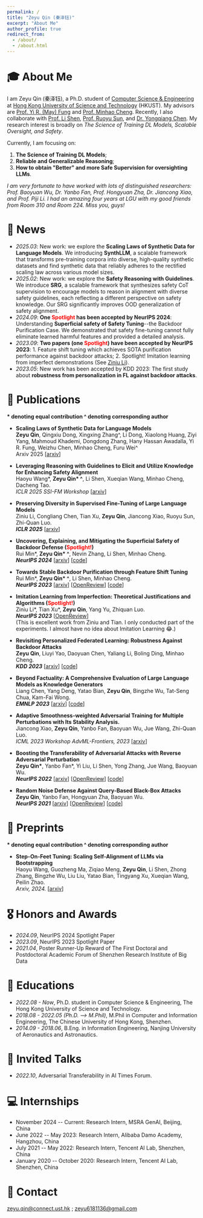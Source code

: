```yaml
---
permalink: /
title: "Zeyu Qin (秦泽钰)"
excerpt: "About Me"
author_profile: true
redirect_from: 
  - /about/
  - /about.html
---
```



<span class='anchor' id='about-me'></span>


# 🎓 About Me

I am Zeyu Qin (秦泽钰), a Ph.D. student of [Computer Science & Engineering](https://cse.hkust.edu.hk/) at [Hong Kong University of Science and Technology](https://hkust.edu.hk/) (HKUST). My advisors are [Prof. Yi R. (May) Fung](https://mayrfung.github.io/) and [Prof. Minhao Cheng](https://cmhcbb.github.io/). Recently, I also collaborate with [Prof. Li Shen](https://sites.google.com/site/mathshenli/home), [Prof. Ruoyu Sun](https://ruoyus.github.io/), and [Dr. Yongqiang Chen](http://lfhase.win/). My research interest is broadly on _The Science of Training DL Models, Scalable Oversight, and Safety_.  

Currently, I am focusing on:  
1) **The Science of Training DL Models**;   
2) **Reliable and Generalizable Reasoning**;    
3) **How to obtain "Better" and more Safe Supervision for oversighting LLMs**.    


_I am very fortunate to have worked with lots of distinguished researchers: Prof. Baoyuan Wu, Dr. Yanbo Fan, Prof. Hongyuan Zha, Dr. Jiancong Xiao, and Prof. Piji Li. I had an amazing four years at LGU with my good friends from Room 310 and Room 224. Miss you, guys!_


# 📜 News
- *2025.03*: New work: we explore the **Scaling Laws of Synthetic Data for Language Models**. We introducing **SynthLLM**, a scalable framework that transforms pre-training corpora into diverse, high-quality synthetic datasets and find synthetic data that reliably adheres to the rectified scaling law across various model sizes.
- *2025.02*: New work: we explore the **Safety Reasoning with Guidelines**. We introduce **SRG**, a scalable framework that synthesizes safety CoT supervision to encourage models to reason in alignment with diverse safety guidelines, each reflecting a different perspective on safety knowledge. Our SRG significantly improves OOD generalization of safety alignment. 
- *2024.09*: **One <span style="color: red;">Spotlight</span> has been accepted by NeurIPS 2024**: Understanding **Superficial safety of Safety Tuning**--the Backdoor Purification Case. We demonstrated that safety fine-tuning cannot fully eliminate learned harmful features and provided a detailed analysis.
- *2023.09*: **Two papers (one <span style="color: red;">Spotlight</span>) have been accepted by NeurIPS 2023**: 1. Feature shift tuning which achieves SOTA purification performance against backdoor attacks; 2. Spotlight! Imitation learning from imperfect demonstrations (See [Ziniu Li](http://www.liziniu.org/)).
- *2023.05*: New work has been accepted by KDD 2023: The first study about **robustness from personalization in FL against backdoor attacks**.
<!-- 
- *2022.09*: The paper about **improving adversarial transferability by utilizing flatness of loss landscape (Reverse Adversarial Perturbation)** was accepted by NeurIPS 2022.
- *2021.09*: The paper about defense against query-based attacks **(Random Noise Defense)** was accepted by NeurIPS 2021.-->

# 📝 Publications 

**\* denoting equal contribution   ^ denoting corresponding author**

- **Scaling Laws of Synthetic Data for Language Models**   
**Zeyu Qin**, Qingxiu Dong, Xingxing Zhang^, Li Dong, Xiaolong Huang, Ziyi Yang, Mahmoud Khademi, Dongdong Zhang, Hany Hassan Awadalla, Yi R. Fung, Weizhu Chen, Minhao Cheng, Furu Wei^    
Arxiv 2025 [[arxiv](https://arxiv.org/abs/2503.19551)]

- **Leveraging Reasoning with Guidelines to Elicit and Utilize Knowledge for Enhancing Safety Alignment**   
Haoyu Wang\*, **Zeyu Qin\* ^**, Li Shen, Xueqian Wang, Minhao Cheng, Dacheng Tao.  
*ICLR 2025 SSI-FM Workshop* [[arxiv](https://arxiv.org/abs/2502.04040)]


- **Preserving Diversity in Supervised Fine-Tuning of Large Language Models**       
Ziniu Li, Congliang Chen, Tian Xu, **Zeyu Qin**, Jiancong Xiao, Ruoyu Sun, Zhi-Quan Luo.       
***ICLR 2025*** [[arxiv](https://arxiv.org/abs/2408.16673)]


- **Uncovering, Explaining, and Mitigating the Superficial Safety of Backdoor Defense (<span style="color: red;">Spotlight!</span>)**    
Rui Min\*, **Zeyu Qin\* ^**, Nevin Zhang, Li Shen, Minhao Cheng.   
***NeurIPS 2024*** [[arxiv](https://arxiv.org/abs/2410.09838)] [[code](https://github.com/AISafety-HKUST/Backdoor_Safety_Tuning)]


- **Towards Stable Backdoor Purification through Feature Shift Tuning**    
Rui Min\*, **Zeyu Qin\* ^**, Li Shen, Minhao Cheng.    
***NeurIPS 2023*** [[arxiv](https://arxiv.org/abs/2310.01875)] [[OpenReview](https://openreview.net/forum?id=8muKbaAgsh)] [[code](https://github.com/AISafety-HKUST/Backdoor_Safety_Tuning)]

- **Imitation Learning from Imperfection: Theoretical Justifications and Algorithms (<span style="color: red;">Spotlight!</span>)**    
Ziniu Li\*, Tian Xu\*, **Zeyu Qin**, Yang Yu, Zhiquan Luo.    
***NeurIPS 2023*** [[OpenReview](https://openreview.net/forum?id=vO04AzsB49)]  
(This is excellent work from Ziniu and Tian. I only conducted part of the experiments. I almost have no idea about Imitation Learning 😂.)

- **Revisiting Personalized Federated Learning: Robustness Against Backdoor Attacks**   
**Zeyu Qin**, Liuyi Yao, Daoyuan Chen, Yaliang Li, Boling Ding, Minhao Cheng.   
***KDD 2023*** [[arxiv](https://arxiv.org/abs/2302.01677)] [[code](https://github.com/alibaba/FederatedScope/tree/backdoor-bench)]


- **Beyond Factuality: A Comprehensive Evaluation of Large Language Models as Knowledge Generators**  
Liang Chen, Yang Deng, Yatao Bian, **Zeyu Qin**, Bingzhe Wu, Tat-Seng Chua, Kam-Fai Wong.   
***EMNLP 2023*** [[arxiv](https://arxiv.org/abs/2310.07289)] [[code](https://github.com/chanliang/conner)]

- **Adaptive Smoothness-weighted Adversarial Training for Multiple Perturbations with Its Stability Analysis.**  
Jiancong Xiao, **Zeyu Qin**, Yanbo Fan, Baoyuan Wu, Jue Wang, Zhi-Quan Luo.    
*ICML 2023 Workshop AdvML-Frontiers, 2023* [[arxiv](https://arxiv.org/abs/2210.00557)]

- **Boosting the Transferability of Adversarial Attacks with Reverse Adversarial Perturbation**    
**Zeyu Qin\***, Yanbo Fan\*, Yi Liu, Li Shen, Yong Zhang, Jue Wang, Baoyuan Wu.    
***NeurIPS 2022*** [[arxiv](https://arxiv.org/abs/2210.05968)] [[OpenReview](https://openreview.net/forum?id=k5uFiFLWv3X)] [[code](https://github.com/Alan-Qin/Transfer_attack_RAP)]

- **Random Noise Defense Against Query-Based Black-Box Attacks**    
**Zeyu Qin**, Yanbo Fan, Hongyuan Zha, Baoyuan Wu.    
***NeurIPS 2021*** [[arxiv](https://arxiv.org/abs/2104.11470)] [[OpenReview](https://openreview.net/forum?id=ZPSD4xZc6j8)] [[code](https://github.com/SCLBD/BlackboxBench)]


# 📝 Preprints
**\* denoting equal contribution  ^ denoting corresponding author**  

- **Step-On-Feet Tuning: Scaling Self-Alignment of LLMs via Bootstrapping**     
Haoyu Wang, Guozheng Ma, Ziqiao Meng, **Zeyu Qin**, Li Shen, Zhong Zhang, Bingzhe Wu, Liu Liu, Yatao Bian, Tingyang Xu, Xueqian Wang, Peilin Zhao.    
*Arxiv, 2024.* [[arxiv](https://arxiv.org/abs/2402.07610)]



# 🎖 Honors and Awards
- *2024.09*, NeurIPS 2024 Spotlight Paper
- *2023.09*, NeurIPS 2023 Spotlight Paper
- *2021.04*, Poster Runner-Up Reward of The First Doctoral and Postdoctoral Academic Forum of Shenzhen Research Institute of Big Data

  
# 📖 Educations
- *2022.08 - Now*, Ph.D. student in Computer Science & Engineering, The Hong Kong University of Science and Technology.
- *2018.08 - 2022.05 (Ph.D. --> M.Phil)*, M.Phil in Computer and Information Engineering, The Chinese University of Hong Kong, Shenzhen.
- *2014.09 - 2018.06*, B.Eng. in Information Engineering, Nanjing University of Aeronautics and Astronautics.

# 💬 Invited Talks
- *2022.10*, Adversarial Transferability in AI Times Forum.

# 💻 Internships
- November 2024 -- Current: Research Intern, MSRA GenAI, Beijing, China
- June 2022 -- May 2023: Research Intern, Alibaba Damo Academy, Hangzhou, China
- July 2021 -- May 2022: Research Intern, Tencent AI Lab, Shenzhen, China
- January 2020 -- October 2020: Research Intern, Tencent AI Lab, Shenzhen, China

# 📧 Contact
zeyu.qin@connect.ust.hk ; zeyu6181136@gmail.com
